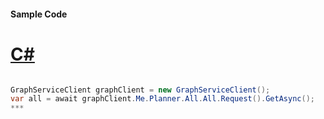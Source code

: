 #### Sample Code
# [C#](#tab/c-sharp)

```C#

GraphServiceClient graphClient = new GraphServiceClient();
var all = await graphClient.Me.Planner.All.All.Request().GetAsync();
*** 

```